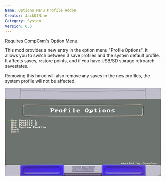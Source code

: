 ```yaml
---
Name: Options Menu Profile Addon
Creator: JackOfNone
Category: System
Version: 0.5
---
```


Requires CompCom's Option Menu.

This mod provides a new entry in the option menu "Profile Options". 
It allows you to switch between 3 save profiles and the system default profile.
It affects saves, restore points, and if you have USB/SD storage retroarch savestates.

Removing this hmod will also remove any saves in the new profiles, the system profile will not be affected.

![options menu profile page](https://raw.githubusercontent.com/JackOfNone/SNESC_options_menu_profile_addon/master/profile_options2.jpg)
